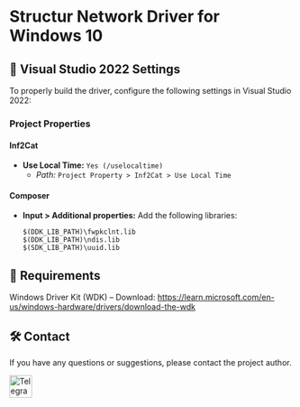 # Structur Network Driver for Windows 10 

## 🔧 Visual Studio 2022 Settings

To properly build the driver, configure the following settings in Visual Studio 2022:

### Project Properties
#### **Inf2Cat**
- **Use Local Time:** `Yes (/uselocaltime)`
  - *Path:* `Project Property > Inf2Cat > Use Local Time`

#### **Composer**
- **Input > Additional properties:**
  Add the following libraries:
  ```plaintext
  $(DDK_LIB_PATH)\fwpkclnt.lib
  $(DDK_LIB_PATH)\ndis.lib
  $(SDK_LIB_PATH)\uuid.lib

## 📌 Requirements
Windows Driver Kit (WDK) – Download: https://learn.microsoft.com/en-us/windows-hardware/drivers/download-the-wdk

## 🛠 Contact
If you have any questions or suggestions, please contact the project author.

<div id="badges">
  <a href="https://t.me/jenya64">
    <img src="https://img.icons8.com/?size=512&id=63306&format=png"width="40" height="40" title="Telegram"/>
  </a> 
</div>
